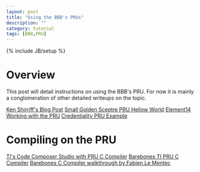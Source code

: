 ```yaml
---
layout: post
title: "Using the BBB's PRUs"
description: ""
category: tutorial
tags: [BBB,PRU]
---
```

{% include JB/setup %}

# Overview

This post will detail instructions on using the BBB's PRU. For now it
is mainly a conglomeration of other detailed writeups on the topic.

[Ken Shirriff's Blog Post](http://www.righto.com/2016/08/pru-tips-understanding-beaglebones.html)
[Small Golden Sceptre PRU Hellow World](http://mythopoeic.org/bbb-pru-minimal/)
[Element14 Working with the PRU](https://www.element14.com/community/community/designcenter/single-board-computers/next-gen_beaglebone//blog/2013/05/22/bbb--working-with-the-pru-icssprussv2)
[Credentiality PRU Example](https://credentiality2.blogspot.com/2015/09/beaglebone-pru-gpio-example.html)

# Compiling on the PRU

[TI's Code Composer Studio with PRU C Compiler](http://www.ti.com/tool/ccstudio-sitara)
[Barebones TI PRU C Compiler](http://software-dl.ti.com/codegen/non-esd/downloads/beta.htm)
[Barebones C Compiler walkthrough by Fabien Le Mentec](https://www.embeddedrelated.com/showarticle/603/using-the-c-language-to-program-the-am335x-pru)


